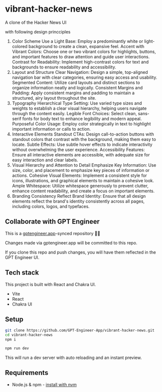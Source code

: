 # vibrant-hacker-news

A clone of the Hacker News UI

with following design princciples

1. Color Scheme
Use a Light Base: Employ a predominantly white or light-colored background to create a clean, expansive feel.
Accent with Vibrant Colors: Choose one or two vibrant colors for highlights, buttons, and important features to draw attention and guide user interactions.
Contrast for Readability: Implement high-contrast colors for text and backgrounds to ensure readability and accessibility.
2. Layout and Structure
Clear Navigation: Design a simple, top-aligned navigation bar with clear categories, ensuring easy access and usability.
Segmented Content: Utilize card layouts and distinct sections to organize information neatly and logically.
Consistent Margins and Padding: Apply consistent margins and padding to maintain a structured, airy layout throughout the site.
3. Typography
Hierarchical Type Setting: Use varied type sizes and weights to establish a clear visual hierarchy, helping users navigate through the content easily.
Legible Font Choices: Select clean, sans-serif fonts for body text to enhance legibility and modern appeal.
Purposeful Color Usage: Employ color strategically in text to highlight important information or calls to action.
4. Interactive Elements
Standout CTAs: Design call-to-action buttons with standout colors that contrast with the background, making them easy to locate.
Subtle Effects: Use subtle hover effects to indicate interactivity without overwhelming the user experience.
Accessibility Features: Ensure all interactive elements are accessible, with adequate size for easy interaction and clear labels.
5. Visual Hierarchy and Attention to Detail
Emphasize Key Information: Use size, color, and placement to emphasize key pieces of information or actions.
Cohesive Visual Elements: Implement a consistent style for icons, illustrations, and graphical elements to maintain a cohesive look.
Ample Whitespace: Utilize whitespace generously to prevent clutter, enhance content readability, and create a focus on important elements.
6. Branding Consistency
Reflect Brand Identity: Ensure that all design elements reflect the brand's identity consistently across all pages, including colors, logos, and typefaces.


## Collaborate with GPT Engineer

This is a [gptengineer.app](https://gptengineer.app)-synced repository 🌟🤖

Changes made via gptengineer.app will be committed to this repo.

If you clone this repo and push changes, you will have them reflected in the GPT Engineer UI.

## Tech stack

This project is built with React and Chakra UI.

- Vite
- React
- Chakra UI

## Setup

```sh
git clone https://github.com/GPT-Engineer-App/vibrant-hacker-news.git
cd vibrant-hacker-news
npm i
```

```sh
npm run dev
```

This will run a dev server with auto reloading and an instant preview.

## Requirements

- Node.js & npm - [install with nvm](https://github.com/nvm-sh/nvm#installing-and-updating)
